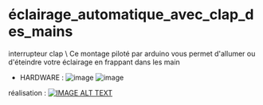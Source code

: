 # éclairage_automatique_avec_clap_des_mains 
 interrupteur clap \\ Ce montage piloté par  arduino vous permet d'allumer ou d'éteindre votre éclairage en frappant dans les main 
- HARDWARE : 
![image](https://user-images.githubusercontent.com/80831555/119259265-52fa0300-bbc5-11eb-85d5-0c91eea90441.png)
![image](https://user-images.githubusercontent.com/80831555/119259277-61481f00-bbc5-11eb-9329-4195969e6d3c.png)

réalisation : 
[![IMAGE ALT TEXT](http://img.youtube.com/vi/_SpwMqu8ZRU/0.jpg)](http://www.youtube.com/watch?v=_SpwMqu8ZRUY"n")  

